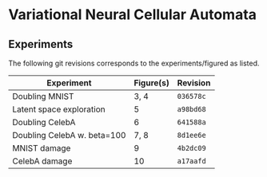 # Variational Neural Cellular Automata


## Experiments

The following git revisions corresponds to the experiments/figured as listed.

| Experiment  | Figure(s) | Revision |
| --- | --- | --- |
| Doubling MNIST | 3, 4 | `036578c` |
| Latent space exploration | 5 | `a98bd68` |
| Doubling CelebA | 6 | `641588a` |
| Doubling CelebA w. beta=100 | 7, 8 | `8d1ee6e` | 
| MNIST damage | 9 | `4b2dc09` |
| CelebA damage | 10 | `a17aafd` |
